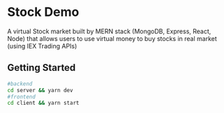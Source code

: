 # Stock Demo

A virtual Stock market built by MERN stack (MongoDB, Express, React, Node) that allows users to use virtual money to buy stocks in real market (using IEX Trading APIs)

## Getting Started
```bash
#backend
cd server && yarn dev
#frontend
cd client && yarn start
```
